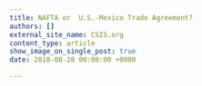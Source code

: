 ```yaml
---
title: NAFTA or  U.S.-Mexico Trade Agreement?
authors: []
external_site_name: CSIS.org
content_type: article
show_image_on_single_post: true
date: 2018-08-28 00:00:00 +0000

---
```


